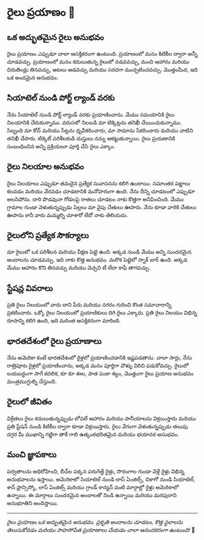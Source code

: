 # రైలు ప్రయాణం 🚂

## ఒక అద్భుతమైన రైలు అనుభవం

రైలు ప్రయాణం ఎప్పుడూ చాలా ఆసక్తికరంగా ఉంటుంది. ప్రయాణంలో మనం కిటికీల ద్వారా అన్నీ చూడవచ్చు. ప్రయాణంలో మనం కదులుతున్న రైలులో నడవవచ్చు, మంచి ఆహారం మరియు చిరుతిండ్లు తినవచ్చు, ఆటలు ఆడవచ్చు మరియు సరదగా ముచ్చటించవచ్చు. మొత్తంమీద, ఇది ఒక అందమైన అనుభవం.

## సియాటెల్ నుండి పోర్ట్ ల్యాండ్ వరకు

నేను సియాటెల్ నుండి పోర్ట్ ల్యాండ్ వరకు ప్రయాణించాను. మేము సమయానికి రైలు నిలయానికి చేరుకున్నాము. వరుసలో నిలబడి మా టిక్కెట్లను తనిఖీ చేయించుకున్నాము. సిబ్బంది మా కోచ్ మరియు సీట్లను ధృవీకరించారు, మా సామాను సేకరించారు మరియు వాటిని తనిఖీ చేసారు. టిక్కెట్ పరిశీలకుడి దుస్తులు నన్ను ఆకట్టుకున్నాయి. రైలు ప్రయణానికి సంబంధించిన అన్ని ప్రక్రియలూ పూర్తి చేసి రైలు ఎక్కాం.

## రైలు నిలయాల అనుభవం

రైలు నిలయాలు ఎప్పుడూ తమదైన ప్రత్యేక సువాసనను కలిగి ఉంటాయి. సమాంతర పట్టాలు కలవడం మరియు వేరవడం చూడటానికి మనోహరంగా ఉంది. నేను దీన్ని చూడటంలో ఎప్పుడూ అలసిపోను. దారి పొడవునా గోడలపై రాతలు చూడటం నాకు కొత్తగా అనిపించింది. మేము గ్రామాల గుండా వెళుతున్నప్పుడు పిల్లలు మా వైపు చేతులు ఊపారు. నేను కూడా వారికి చేతులు ఊపాను కానీ వారు మమ్మల్ని చూశారో లేదో నాకు తెలియదు.

## రైలులోని ప్రత్యేక సౌకర్యాలు

మా రైలులో ఒక పరిశీలన మరియు వీక్షణ పెట్టె ఉంది. అక్కడ నుండి మేము అన్ని సుందరమైన అందాలను చూడవచ్చు. ఇది నాకు కొత్త అనుభవం. మరొక పెట్టెలో స్నాక్ బార్ ఉంది. అక్కడ మేము ఆహారం కొని తినవచ్చు మరియు వెచ్చని టీ లేదా కాఫీ తాగవచ్చు.

## స్టేషన్ల వివరాలు

ప్రతి రైలు నిలయంలో వారు దాని పేరు మరియు నగరం గురించి కొంత సమాచారాన్ని ప్రకటించారు. ఒక్కో రైలు నిలయంలో ప్రయాణికులు దిగి రైలు ఎక్కారు. ప్రతి రైలు నిలయం విభిన్న రూపాన్ని కలిగి ఉంది, ఇది మరింత ఆసక్తికరంగా మారింది.

## భారతదేశంలో రైలు ప్రయాణాలు

నేను అమెరికా కంటే భారతదేశంలో రైళ్లలో ప్రయాణించడానికి ఇష్టపడతాను. చాలా సార్లు, నేను రాత్రిపూట రైళ్లలో ప్రయాణించాను, అక్కడ మనం పూర్తిగా వొళ్ళు విరిచి పడుకోవచ్చు. రైలులో లయబద్ధంగా సాగే కదలిక, కూ కూ ఈల, పాత పంకా శబ్ధం, మొత్తంగా రైలు ప్రయాణ అనుభవం మంత్రముగ్ధుల్ని చేస్తుంది.

## రైలులో జీవితం

విక్రేతలు రైలు కదులుతున్నప్పుడు లోపలే ఆహారం మరియు పానీయాలను విక్రయిస్తారు మరియు ప్రతి స్టేషన్ నుండి కిటికీల ద్వారా కూడా విక్రయిస్తారు. రైలు వేగంగా వెళుతున్నప్పుడు తలుపు దగ్గర మీ ముఖాన్ని గట్టిగా తాకే గాలి ఉత్కంఠభరితమైన మరియు భయానక అనుభవం.

## మంచి జ్ఞాపకాలు

పర్వతాలను అధిరోహించి, బీచ్‌ల పక్కన పరుగెత్తే రైళ్లు, సొరంగాల గుండా వెళ్లే రైళ్లు విభిన్న అనుభవాలను ఇస్తాయి. అమెరికాలో సియాటెల్ నుండి లాస్ ఏంజిల్స్, చికాగో నుండి సియాటెల్, శాన్ ఫ్రాన్సిస్కో, లాస్ ఏంజిల్స్ మరియు గ్రాండ్ కాన్యన్ వంటి మార్గాల్లో రైళ్లు అమెరికాలో ఉన్నాయి. ఈ మార్గాలు సుందరమైన అందాలతో నిండి ఉన్నాయి మరియు మరపురాని అనుభూతిని అందిస్తాయి.

---

*రైలు ప్రయాణం ఒక అద్భుతమైన అనుభవం. ప్రకృతి అందాలను చూడటం, కొత్త స్థలాలను తెలుసుకోవడం మరియు సాహసోపేత ప్రయాణాలు చేయడం చాలా ఆనందకరంగా ఉంటుంది!* 🌟
